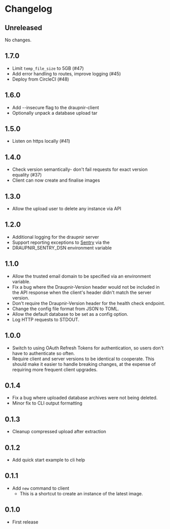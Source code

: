 Changelog
=========

Unreleased
----------

No changes.

1.7.0
-----

- Limit `temp_file_size` to 5GB (#47)
- Add error handling to routes, improve logging (#45)
- Deploy from CircleCI (#48)

1.6.0
-----

- Add --insecure flag to the draupnir-client
- Optionally unpack a database upload tar

1.5.0
-----

- Listen on https locally (#41)

1.4.0
-----

- Check version semantically- don't fail requests for exact version equality (#37)
- Client can now create and finalise images

1.3.0
-----

- Allow the upload user to delete any instance via API

1.2.0
-----

- Additional logging for the draupnir server
- Support reporting exceptions to [Sentry](https://sentry.io) via the
- DRAUPNIR_SENTRY_DSN environment variable

1.1.0
-----

- Allow the trusted email domain to be specified via an environment variable.
- Fix a bug where the Draupnir-Version header would not be included in the API
  response when the client's header didn't match the server version.
- Don't require the Draupnir-Version header for the health check endpoint.
- Change the config file format from JSON to TOML.
- Allow the default database to be set as a config option.
- Log HTTP requests to STDOUT.

1.0.0
-----

- Switch to using OAuth Refresh Tokens for authentication, so users don't have
  to authenticate so often.
- Require client and server versions to be identical to cooperate. This should
  make it easier to handle breaking changes, at the expense of requiring more
  frequent client upgrades.

0.1.4
-----

- Fix a bug where uploaded database archives were not being deleted.
- Minor fix to CLI output formatting

0.1.3
-----

- Cleanup compressed upload after extraction

0.1.2
-----

- Add quick start example to cli help

0.1.1
-----

- Add `new` command to client
  - This is a shortcut to create an instance of the latest image.

0.1.0
-----

- First release
